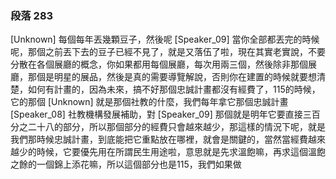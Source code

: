 ### 段落 283

[Unknown] 每個每年丟幾顆豆子，然後呢
[Speaker_09] 當你全部都丟完的時候呢，那個之前丟下去的豆子已經不見了，就是又落伍了啦，現在其實老實說，不要分散在各個展廳的概念，你如果都用每個展廳，每次用兩三個，然後除非那個展廳，那個是明星的展品，然後是真的需要導覽解說，否則你在建置的時候就要想清楚，如何有計畫的，因為未來，搞不好那個忠誠計畫都沒有經費了，115的時候，它的那個
[Unknown] 就是那個社教的什麼，我們每年拿它那個忠誠計畫
[Speaker_08] 社教機構發展補助，對
[Speaker_09] 那個就是明年它要直接三百分之二十八的部分，所以那個部分的經費只會越來越少，那這樣的情況下呢，就是我們那時候忠誠計畫，到底能把它重點放在哪裡，就會是關鍵的，當然當經費越來越少的時候，它要優先用在所謂民生用途啦，意思就是先求溫飽嘛，再求這個溫飽之餘的一個錦上添花嘛，所以這個部分也是115，我們如果做